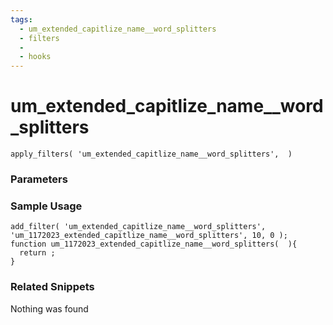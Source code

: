 ```yaml
---
tags: 
  - um_extended_capitlize_name__word_splitters
  - filters
  - 
  - hooks
---
```

# um\_extended\_capitlize\_name\_\_word\_splitters

``` php:no-line-numbers
apply_filters( 'um_extended_capitlize_name__word_splitters',  )
```
<div class='hook-sep'></div>

### Parameters

<div class='hook-sep'></div>



### Sample Usage

``` php:no-line-numbers
add_filter( 'um_extended_capitlize_name__word_splitters', 'um_1172023_extended_capitlize_name__word_splitters', 10, 0 );
function um_1172023_extended_capitlize_name__word_splitters(  ){
  return ;
}
```
<div class='hook-sep'></div>



### Related Snippets

Nothing was found

